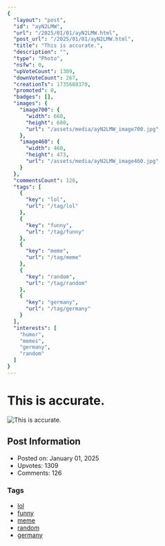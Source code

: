 ```yaml
---
{
  "layout": "post",
  "id": "ayN2LMW",
  "url": "/2025/01/01/ayN2LMW.html",
  "post_url": "/2025/01/01/ayN2LMW.html",
  "title": "This is accurate.",
  "description": "",
  "type": "Photo",
  "nsfw": 0,
  "upVoteCount": 1309,
  "downVoteCount": 267,
  "creationTs": 1735688370,
  "promoted": 0,
  "badges": [],
  "images": {
    "image700": {
      "width": 660,
      "height": 680,
      "url": "/assets/media/ayN2LMW_image700.jpg"
    },
    "image460": {
      "width": 460,
      "height": 473,
      "url": "/assets/media/ayN2LMW_image460.jpg"
    }
  },
  "commentsCount": 126,
  "tags": [
    {
      "key": "lol",
      "url": "/tag/lol"
    },
    {
      "key": "funny",
      "url": "/tag/funny"
    },
    {
      "key": "meme",
      "url": "/tag/meme"
    },
    {
      "key": "random",
      "url": "/tag/random"
    },
    {
      "key": "germany",
      "url": "/tag/germany"
    }
  ],
  "interests": [
    "humor",
    "memes",
    "germany",
    "random"
  ]
}
---
```


# This is accurate.

![This is accurate.](/assets/media/ayN2LMW_image700.jpg)

## Post Information

- Posted on: January 01, 2025
- Upvotes: 1309
- Comments: 126

### Tags

- [lol](/tag/lol)
- [funny](/tag/funny)
- [meme](/tag/meme)
- [random](/tag/random)
- [germany](/tag/germany)
